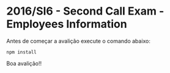 # 2016/SI6 - Second Call Exam - Employees Information

Antes de começar a avalição execute o comando abaixo:

```npm install```

Boa avalição!!
